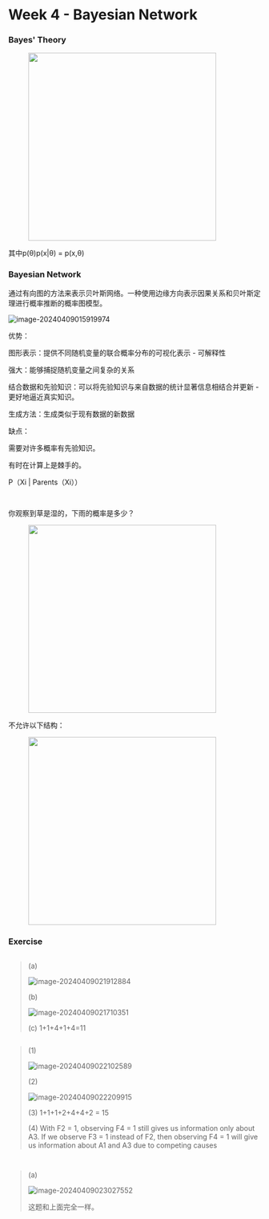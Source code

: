 # Week 4 - Bayesian Network

### Bayes' Theory

<figure><img src="https://cdn.jsdelivr.net/gh/indexss/imagehost@main/img/image-20240409015052841.png" alt="" width="375"><figcaption></figcaption></figure>

其中p(θ)p(x|θ) = p(x,θ)

### Bayesian Network

通过有向图的方法来表示贝叶斯网络。一种使用边缘方向表示因果关系和贝叶斯定理进行概率推断的概率图模型。

![image-20240409015919974](file:///Users/linlishi/Library/Application%20Support/typora-user-images/image-20240409015919974.png?lastModify=1712601310)

优势：

图形表示：提供不同随机变量的联合概率分布的可视化表示 - 可解释性

强大：能够捕捉随机变量之间复杂的关系

结合数据和先验知识：可以将先验知识与来自数据的统计显著信息相结合并更新 - 更好地逼近真实知识。

生成方法：生成类似于现有数据的新数据

缺点：

需要对许多概率有先验知识。

有时在计算上是棘手的。

P（Xi | Parents（Xi））

<figure><img src="https://cdn.jsdelivr.net/gh/indexss/imagehost@main/img/image-20240409020048105.png" alt=""><figcaption></figcaption></figure>

<figure><img src="https://cdn.jsdelivr.net/gh/indexss/imagehost@main/img/image-20240409020127023.png" alt=""><figcaption></figcaption></figure>

你观察到草是湿的，下雨的概率是多少？

<figure><img src="https://cdn.jsdelivr.net/gh/indexss/imagehost@main/img/image-20240409020250903.png" alt="" width="375"><figcaption></figcaption></figure>

不允许以下结构：&#x20;

<figure><img src="https://cdn.jsdelivr.net/gh/indexss/imagehost@main/img/image-20240409020643112.png" alt="" width="375"><figcaption></figcaption></figure>

### Exercise

<figure><img src="https://cdn.jsdelivr.net/gh/indexss/imagehost@main/img/image-20240409021015390.png" alt=""><figcaption></figcaption></figure>

> (a)
>
> ![image-20240409021912884](https://cdn.jsdelivr.net/gh/indexss/imagehost@main/img/image-20240409021912884.png)
>
> (b)
>
> ![image-20240409021710351](https://cdn.jsdelivr.net/gh/indexss/imagehost@main/img/image-20240409021710351.png)
>
> (c) 1+1+4+1+4=11

<figure><img src="https://cdn.jsdelivr.net/gh/indexss/imagehost@main/img/image-20240409021822346.png" alt=""><figcaption></figcaption></figure>

> (1)
>
> ![image-20240409022102589](https://cdn.jsdelivr.net/gh/indexss/imagehost@main/img/image-20240409022102589.png)
>
> (2)
>
> ![image-20240409022209915](https://cdn.jsdelivr.net/gh/indexss/imagehost@main/img/image-20240409022209915.png)
>
> (3) 1+1+1+2+4+4+2 = 15
>
> (4) With F2 = 1, observing F4 = 1 still gives us information only about A3. If we observe F3 = 1 instead of F2, then observing F4 = 1 will give us information about A1 and A3 due to competing causes

<figure><img src="https://cdn.jsdelivr.net/gh/indexss/imagehost@main/img/image-20240409022623996.png" alt=""><figcaption></figcaption></figure>

<figure><img src="https://cdn.jsdelivr.net/gh/indexss/imagehost@main/img/image-20240409022646275.png" alt=""><figcaption></figcaption></figure>

> (a)
>
> ![image-20240409023027552](https://cdn.jsdelivr.net/gh/indexss/imagehost@main/img/image-20240409023027552.png)
>
> 这题和上面完全一样。
